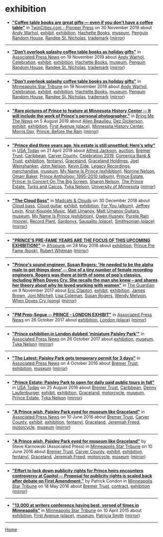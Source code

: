 # exhibition

 - [**"Coffee table books are great gifts — even if you don’t have a coffee table"**](https://www.twincities.com/2019/11/30/coffee-table-books-are-great-gifts-even-if-you-dont-have-a-coffee-table/) in [TwinCities.com - Pioneer Press](https://www.twincities.com/) on 30 November 2019 about [Andy Warhol](../../topics/andy-warhol/index.md), [exhibit](../../topics/exhibit/index.md), [exhibition](../../topics/exhibition/index.md), [Hachette Books](../../topics/hachette-books/index.md), [museum](../../topics/museum/index.md), [Penguin Random House](../../topics/penguin-random-house/index.md), [Randee St. Nicholas](../../topics/randee-st-nicholas/index.md), [trademark](../../topics/trademark/index.md) ([mirror](https://web.archive.org/web/*/https://www.twincities.com/2019/11/30/coffee-table-books-are-great-gifts-even-if-you-dont-have-a-coffee-table/))

----

 - [**"Don’t overlook splashy coffee table books as holiday gifts"**](https://apnews.com/e8495b29d38d4596b879f066a3eec8fb) in [Associated Press News](https://apnews.com/) on 19 November 2019 about [Andy Warhol](../../topics/andy-warhol/index.md), [Celebration](../../topics/celebration/index.md), [exhibit](../../topics/exhibit/index.md), [exhibition](../../topics/exhibition/index.md), [Hachette Books](../../topics/hachette-books/index.md), [museum](../../topics/museum/index.md), [Penguin Random House](../../topics/penguin-random-house/index.md), [Randee St. Nicholas](../../topics/randee-st-nicholas/index.md), [trademark](../../topics/trademark/index.md) ([mirror](https://web.archive.org/web/*/https://apnews.com/e8495b29d38d4596b879f066a3eec8fb))

----

 - [**"Don't overlook splashy coffee table books as holiday gifts"**](http://www.startribune.com/don-t-overlook-splashy-coffee-table-books-as-holiday-gifts/565099382/) in [Minneapolis Star Tribune](http://www.startribune.com/) on 19 November 2019 about [Andy Warhol](../../topics/andy-warhol/index.md), [Celebration](../../topics/celebration/index.md), [exhibit](../../topics/exhibit/index.md), [exhibition](../../topics/exhibition/index.md), [Hachette Books](../../topics/hachette-books/index.md), [museum](../../topics/museum/index.md), [Penguin Random House](../../topics/penguin-random-house/index.md), [Randee St. Nicholas](../../topics/randee-st-nicholas/index.md), [trademark](../../topics/trademark/index.md) ([mirror](https://web.archive.org/web/*/http://www.startribune.com/don-t-overlook-splashy-coffee-table-books-as-holiday-gifts/565099382/))

----

 - [**"Rare pictures of Prince to feature at Minnesota History Center -- It will include the work of Prince's personal photographer."**](https://bringmethenews.com/minnesota-lifestyle/rare-pictures-of-prince-to-feature-at-minnesota-history-center) in [Bring Me The News](https://bringmethenews.com/) on 5 August 2019 about [Allen Beaulieu](../../topics/allen-beaulieu/index.md), [Dez Dickerson](../../topics/dez-dickerson/index.md), [exhibit](../../topics/exhibit/index.md), [exhibition](../../topics/exhibition/index.md), [First Avenue (place)](../../topics/place/first-avenue/index.md), [Minnesota History Center](../../topics/minnesota-history-center/index.md), [Morris Day](../../topics/morris-day/index.md), [Prince: Before the Rain](../../topics/prince-before-the-rain/index.md) ([mirror](https://web.archive.org/web/*/https://bringmethenews.com/minnesota-lifestyle/rare-pictures-of-prince-to-feature-at-minnesota-history-center))

----

 - [**"Prince died three years ago, his estate is still unsettled: Here's why"**](https://usatoday.com/story/life/2019/04/18/prince-died-3-years-ago-his-estate-still-unsettled-heres-why/3344038002/) in [USA Today](https://usatoday.com/) on 21 April 2019 about [Alfred Jackson](../../topics/alfred-jackson/index.md), [auction](../../topics/auction/index.md), [Bremer Trust](../../topics/bremer-trust/index.md), [Caribbean](../../topics/caribbean/index.md), [Carver County](../../topics/carver-county/index.md), [Celebration 2019](../../topics/celebration-2019/index.md), [Comerica Bank & Trust](../../topics/comerica-bank-trust/index.md), [exhibition](../../topics/exhibition/index.md), [fentanyl](../../topics/fentanyl/index.md), [Graceland](../../topics/graceland/index.md), [Graceland Holdings](../../topics/graceland-holdings/index.md), [Joel Weinshanker](../../topics/joel-weinshanker/index.md), [John Nelson](../../topics/john-nelson/index.md), [Kevin Eide](../../topics/kevin-eide/index.md), [Legacy Recordings](../../topics/legacy-recordings/index.md), [merchandise](../../topics/merchandise/index.md), [museum](../../topics/museum/index.md), [My Name Is Prince (exhibition)](../../topics/exhibition/my-name-is-prince/index.md), [Norrine Nelson](../../topics/norrine-nelson/index.md), [Omarr Baker](../../topics/omarr-baker/index.md), [Prince Anthology: 1995-2010 (album)](../../topics/album/prince-anthology-1995-2010/index.md), [Prince Estate](../../topics/prince-estate/index.md), [Prince: In Concert On The Big Screen](../../topics/prince-in-concert-on-the-big-screen/index.md), [Sharon Nelson](../../topics/sharon-nelson/index.md), [The Prince Estate](../../topics/the-prince-estate/index.md), [Turks and Caicos](../../topics/turks-and-caicos/index.md), [Tyka Nelson](../../topics/tyka-nelson/index.md), [University of Minnesota](../../topics/university-of-minnesota/index.md) ([mirror](https://web.archive.org/web/*/https://usatoday.com/story/life/2019/04/18/prince-died-3-years-ago-his-estate-still-unsettled-heres-why/3344038002/))

----

 - [**"The Cloud Bass"**](https://madcatsandclouds.com/2018/12/30/the-cloud-bass/) in [Madcats & Clouds](https://madcatsandclouds.com/) on 30 December 2018 about [Cloud bass](../../topics/cloud-bass/index.md), [Cloud guitar](../../topics/cloud-guitar/index.md), [exhibit](../../topics/exhibit/index.md), [exhibition](../../topics/exhibition/index.md), [For You (album)](../../topics/album/for-you/index.md), [Jeffrey Levin](../../topics/jeffrey-levin/index.md), [Knut-Koupée Music](../../topics/knut-koup-e-music/index.md), [Matt Umanov](../../topics/matt-umanov/index.md), [Matt Umanov Guitars](../../topics/matt-umanov-guitars/index.md), [museum](../../topics/museum/index.md), [My Name Is Prince (exhibition)](../../topics/exhibition/my-name-is-prince/index.md), [Owen Husney](../../topics/owen-husney/index.md), [Purple Rain (movie)](../../topics/movie/purple-rain/index.md), [Record Plant](../../topics/record-plant/index.md), [Sardonyx](../../topics/sardonyx/index.md), [Sausalito (place)](../../topics/place/sausalito/index.md), [Smithsonian (place)](../../topics/place/smithsonian/index.md) ([mirror](https://web.archive.org/web/*/https://madcatsandclouds.com/2018/12/30/the-cloud-bass/))

----

 - [**"PRINCE’S PRE-FAME YEARS ARE THE FOCUS OF THIS UPCOMING EXHIBITION!"**](https://afropunk.com/2018/05/this-upcoming-exhibition-offers-rare-glimpse-of-pre-fame-prince/) in [Afropunk](https://afropunk.com/) on 28 May 2018 about [exhibition](../../topics/exhibition/index.md), [Prince Pre Fame (book)](../../topics/book/prince-pre-fame/index.md), [Robert Whitman](../../topics/robert-whitman/index.md) ([mirror](https://web.archive.org/web/*/https://afropunk.com/2018/05/this-upcoming-exhibition-offers-rare-glimpse-of-pre-fame-prince/))

----

 - [**"Prince's sound engineer, Susan Rogers: 'He needed to be the alpha male to get things done' -- One of a tiny number of female recording engineers, Rogers was there at birth of some of pop’s classics, including When Doves Cry. She recalls the man she knew – and shares her theory about why he loved working with women"**](https://www.theguardian.com/music/2017/nov/09/princes-sound-engineer-susan-rogers-he-needed-to-be-the-alpha-male-to-get-things-done) in [The Guardian](https://www.theguardian.com/) on 9 November 2017 about [Eric Clapton](../../topics/eric-clapton/index.md), [exhibit](../../topics/exhibit/index.md), [exhibition](../../topics/exhibition/index.md), [James Brown](../../topics/james-brown/index.md), [Joni Mitchell](../../topics/joni-mitchell/index.md), [Lisa Coleman](../../topics/lisa-coleman/index.md), [Susan Rogers](../../topics/susan-rogers/index.md), [Wendy Melvoin](../../topics/wendy-melvoin/index.md), [When Doves Cry (song)](../../topics/song/when-doves-cry/index.md) ([mirror](https://web.archive.org/web/*/https://www.theguardian.com/music/2017/nov/09/princes-sound-engineer-susan-rogers-he-needed-to-be-the-alpha-male-to-get-things-done))

----

 - [**"PM Prep-Segue -- PRINCE - LONDON EXHIBIT"**](https://apnews.com/14ea8830aab74985b945aa5fe84d601b) in [Associated Press News](https://apnews.com/) on 26 October 2017 about [exhibition](../../topics/exhibition/index.md), [London (place)](../../topics/place/london/index.md) ([mirror](https://web.archive.org/web/*/https://apnews.com/14ea8830aab74985b945aa5fe84d601b))

----

 - [**"Prince exhibition in London dubbed ‘miniature Paisley Park’"**](https://apnews.com/addbfdacbdd04a7288d8aab8806575e2) in [Associated Press News](https://apnews.com/) on 26 October 2017 about [exhibition](../../topics/exhibition/index.md), [museum](../../topics/museum/index.md), [Tyka Nelson](../../topics/tyka-nelson/index.md) ([mirror](https://web.archive.org/web/*/https://apnews.com/addbfdacbdd04a7288d8aab8806575e2))

----

 - [**"The Latest: Paisley Park gets temporary permit for 3 days"**](https://apnews.com/73fd90f56feb4f4a8cb841127f205ee1) in [Associated Press News](https://apnews.com/) on 4 October 2016 about [Bremer Trust](../../topics/bremer-trust/index.md), [exhibition](../../topics/exhibition/index.md), [museum](../../topics/museum/index.md) ([mirror](https://web.archive.org/web/*/https://apnews.com/73fd90f56feb4f4a8cb841127f205ee1))

----

 - [**"Prince Estate: Paisley Park to open for daily paid public tours in fall"**](https://usatoday.com/story/life/2016/08/24/prince-estate-paisley-park-open-daily-paid-public-tours-fall/89298540/) in [USA Today](https://usatoday.com/) on 25 August 2016 about [Bremer Trust](../../topics/bremer-trust/index.md), [Caribbean](../../topics/caribbean/index.md), [Denny Laufenburger](../../topics/denny-laufenburger/index.md), [exhibit](../../topics/exhibit/index.md), [exhibition](../../topics/exhibition/index.md), [Graceland](../../topics/graceland/index.md), [motorcycle](../../topics/motorcycle/index.md), [museum](../../topics/museum/index.md), [Prince Estate](../../topics/prince-estate/index.md), [Tyka Nelson](../../topics/tyka-nelson/index.md) ([mirror](https://web.archive.org/web/*/https://usatoday.com/story/life/2016/08/24/prince-estate-paisley-park-open-daily-paid-public-tours-fall/89298540/))

----

 - [**"A Prince wish, Paisley Park eyed for museum like Graceland"**](https://apnews.com/e126f8cb38574b21b3cf0f5dd0843873) in [Associated Press News](https://apnews.com/) on 10 June 2016 about [Bremer Trust](../../topics/bremer-trust/index.md), [Carver County](../../topics/carver-county/index.md), [exhibit](../../topics/exhibit/index.md), [exhibition](../../topics/exhibition/index.md), [fentanyl](../../topics/fentanyl/index.md), [Graceland](../../topics/graceland/index.md), [Jeremiah Freed](../../topics/jeremiah-freed/index.md), [motorcycle](../../topics/motorcycle/index.md), [museum](../../topics/museum/index.md) ([mirror](https://web.archive.org/web/*/https://apnews.com/e126f8cb38574b21b3cf0f5dd0843873))

----

 - [**"A Prince wish, Paisley Park eyed for museum like Graceland"**](http://www.startribune.com/a-prince-wish-paisley-park-eyed-for-museum-like-graceland/382529341/) by Steve Karnowski (Associated Press) in [Minneapolis Star Tribune](http://www.startribune.com/) on 10 June 2016 about [Bremer Trust](../../topics/bremer-trust/index.md), [Carver County](../../topics/carver-county/index.md), [exhibit](../../topics/exhibit/index.md), [exhibition](../../topics/exhibition/index.md), [fentanyl](../../topics/fentanyl/index.md), [Graceland](../../topics/graceland/index.md), [Jeremiah Freed](../../topics/jeremiah-freed/index.md), [motorcycle](../../topics/motorcycle/index.md), [museum](../../topics/museum/index.md) ([mirror](https://web.archive.org/web/*/http://www.startribune.com/a-prince-wish-paisley-park-eyed-for-museum-like-graceland/382529341/))

----

 - [**"Effort to lock down publicity rights for Prince heirs encounters controversy at Capitol -- Proposal for publicity rights is scaled back after debate on First Amendment."**](http://www.startribune.com/effort-to-lock-down-publicity-rights-for-prince-heirs-encounters-controversy-at-capitol/379884991/) by Patrick Condon in [Minneapolis Star Tribune](http://www.startribune.com/) on 18 May 2016 about [Bremer Trust](../../topics/bremer-trust/index.md), [contract](../../topics/contract/index.md), [exhibition](../../topics/exhibition/index.md) ([mirror](https://web.archive.org/web/*/http://www.startribune.com/effort-to-lock-down-publicity-rights-for-prince-heirs-encounters-controversy-at-capitol/379884991/))

----

 - [**"13,000 at writers conference having best, versed of times in Minneapolis"**](http://www.startribune.com/13-000-at-writers-conference-having-best-versed-of-times/299262081/) in [Minneapolis Star Tribune](http://www.startribune.com/) on 10 April 2015 about [exhibition](../../topics/exhibition/index.md), [First Avenue (place)](../../topics/place/first-avenue/index.md), [museum](../../topics/museum/index.md), [Patricia Smith](../../topics/patricia-smith/index.md) ([mirror](https://web.archive.org/web/*/http://www.startribune.com/13-000-at-writers-conference-having-best-versed-of-times/299262081/))

----

[Home](../)
